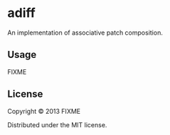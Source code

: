 # adiff

An implementation of associative patch composition.

## Usage

FIXME

## License

Copyright © 2013 FIXME

Distributed under the MIT license.
